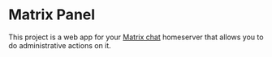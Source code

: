 # Matrix Panel
This project is a web app for your [Matrix chat](https://matrix.org/) homeserver that allows you to do administrative actions on it.